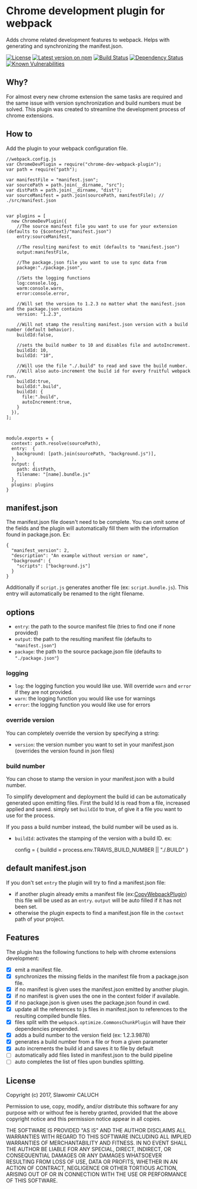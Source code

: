 # Chrome development plugin for webpack

Adds chrome related development features to webpack. Helps with generating and synchronizing the manifest.json.

[![License][npm-license-image]][npmjs-url]
[![Latest version on npm][npm-version-image]][npmjs-url]
[![Build Status][travis-image]][travis-url]
[![Dependency Status][dependency-image]][dependency-url]
[![Known Vulnerabilities][snyk-image]][snyk-url]

## Why?
For almost every new chrome extension the same tasks are required and the same issue with version synchronization and build numbers must be solved.
This plugin was created to streamline the development process of chrome extensions.

## How to
Add the plugin to your webpack configuration file.

    //webpack.config.js
    var ChromeDevPlugin = require("chrome-dev-webpack-plugin");
    var path = require("path");

    var manifestFile = "manifest.json";
    var sourcePath = path.join(__dirname, "src");
    var distPath = path.join(__dirname, "dist");
    var sourceManifest = path.join(sourcePath, manifestFile); // ./src/manifest.json


    var plugins = [
      new ChromeDevPlugin({
        //The source manifest file you want to use for your extension (defaults to {$context}/"manifest.json")
        entry:sourceManifest,

        //The resulting manifest to emit (defaults to "manifest.json")
        output:manifestFile,
        
        //The package.json file you want to use to sync data from
        package:"./package.json",

        //Sets the logging functions
        log:console.log,
        warm:console.warn,
        error:console.error,

        //Will set the version to 1.2.3 no matter what the manifest.json and the package.json contains
        version: "1.2.3",

        //Will not stamp the resulting manifest.json version with a build number (default behavior).
        buildId:false,

        //sets the build number to 10 and disables file and autoIncrement.
        buildId: 10,
        buildId: "10",

        //Will use the file "./.build" to read and save the build number.
        //Will also auto-increment the build id for every fruitful webpack run.
        buildId:true,
        buildId:".build",
        buildId: {
          file:".build",
          autoIncrement:true,
        }
      }),
    ];



    module.exports = {
      context: path.resolve(sourcePath),
      entry:  {
        background: [path.join(sourcePath, "background.js")],
      },
      output: {
        path: distPath,
        filename: "[name].bundle.js"
      },
      plugins: plugins
    }

## manifest.json
The manifest.json file doesn't need to be complete. You can omit some of the fields and the plugin will automatically fill them with the information found in package.json.
Ex:

    {
      "manifest_version": 2,
      "description": "An example without version or name",
      "background": {
        "scripts": ["background.js"]
      }
    }

Additionally if `script.js` generates another file (ex: `script.bundle.js`). This entry will automatically be renamed to the right filename.

## options

 - `entry`: the path to the source manifest file (tries to find one if none provided)
 - `output`: the path to the resulting manifest file (defaults to `"manifest.json"`)
 - `package`: the path to the source package.json file (defaults to `"./package.json"`)

### logging

 - `log`: the logging function you would like use. Will override `warn` and `error` if they are not provided.
 - `warn`: the logging function you would like use for warnings
 - `error`: the logging function you would like use for errors

### override version
You can completely override the version by specifying a string:

 - `version`: the version number you want to set in your manifest.json (overrides the version found in json files)

### build number
You can chose to stamp the version in your manifest.json with a build number.

To simplify development and deployment the build id can be automatically generated upon emitting files. First the build Id is read from a file, increased applied and saved. simply set `buildId` to true, of give it a file you want to use for the process.

If you pass a build number instead, the build number will be used as is.
- `buildId`: activates the stamping of the version with a build ID. 
ex:

    config = {
      buildId = process.env.TRAVIS_BUILD_NUMBER || "./.BUILD"
    }


## default manifest.json
If you don't set `entry` the plugin will try to find a manifest.json file:

- if another plugin already emits a manifest file (ex:[CopyWebpackPlugin](https://github.com/kevlened/copy-webpack-plugin)) this file will be used as an `entry`. `output` will be auto filled if it has not been set.
- otherwise the plugin expects to find a manifest.json file in the `context` path of your project.

## Features 
The plugin has the following functions to help with chrome extensions development:

- [x] emit a manifest file.
- [x] synchronizes the missing fields in the manifest file from a package.json file.
- [x] if no manifest is given uses the manifest.json emitted by another plugin.
- [x] if no manifest is given uses the one in the context folder if available.
- [x] if no package.json is given uses the package.json found in cwd.
- [x] update all the references to js files in manifest.json to references to the resulting compiled bundle files.
- [x] files split with the `webpack.optimize.CommonsChunkPlugin` will have their dependencies prepended.
- [x] adds a build number to the version field (ex: 1.2.3.9878)
- [x] generates a build number from a file or from a given parameter
- [x] auto increments the build id and saves it to file by default
- [ ] automatically add files listed in manifest.json to the build pipeline
- [ ] auto completes the list of files upon bundles splitting.

## License

Copyright (c) 2017, Slawomir CALUCH

Permission to use, copy, modify, and/or distribute this software for any purpose with or without fee is hereby granted, provided that the above copyright notice and this permission notice appear in all copies.

THE SOFTWARE IS PROVIDED "AS IS" AND THE AUTHOR DISCLAIMS ALL WARRANTIES WITH REGARD TO THIS SOFTWARE INCLUDING ALL IMPLIED WARRANTIES OF MERCHANTABILITY AND FITNESS. IN NO EVENT SHALL THE AUTHOR BE LIABLE FOR ANY SPECIAL, DIRECT, INDIRECT, OR CONSEQUENTIAL DAMAGES OR ANY DAMAGES WHATSOEVER RESULTING FROM LOSS OF USE, DATA OR PROFITS, WHETHER IN AN ACTION OF CONTRACT, NEGLIGENCE OR OTHER TORTIOUS ACTION, ARISING OUT OF OR IN CONNECTION WITH THE USE OR PERFORMANCE OF THIS SOFTWARE.


[travis-image]: https://travis-ci.org/slawo/chrome-dev-webpack-plugin.svg?branch=master
[travis-url]: https://travis-ci.org/slawo/chrome-dev-webpack-plugin

[dependency-image]: https://img.shields.io/gemnasium/slawo/chrome-dev-webpack-plugin.svg
[dependency-url]: https://gemnasium.com/slawo/chrome-dev-webpack-plugin

[snyk-image]: https://snyk.io/test/github/slawo/chrome-dev-webpack-plugin/master/badge.svg
[snyk-url]: https://snyk.io/test/github/slawo/chrome-dev-webpack-plugin

[nodei-image]: https://nodei.co/npm/chrome-dev-webpack-plugin.png
[npmjs-url]: https://www.npmjs.com/package/chrome-dev-webpack-plugin

[npm-license-image]: https://img.shields.io/npm/l/chrome-dev-webpack-plugin.svg
[npm-version-image]: https://img.shields.io/npm/v/chrome-dev-webpack-plugin.svg